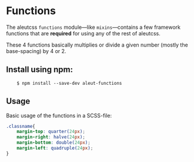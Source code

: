 # Functions

The aleutcss `functions` module—like `mixins`—contains a few framework functions
that are **required** for using any of the rest of aleutcss.

These 4 functions basically multiplies or divide a given number (mostly the base-spacing)
by 4 or 2.


## Install using npm:

```ssh
    $ npm install --save-dev aleut-functions
```

## Usage

Basic usage of the functions in a SCSS-file:

```scss
.classname{
	margin-top: quarter(24px);
	margin-right: halve(24px);
	margin-bottom: double(24px);
	margin-left: quadruple(24px);
}
```
